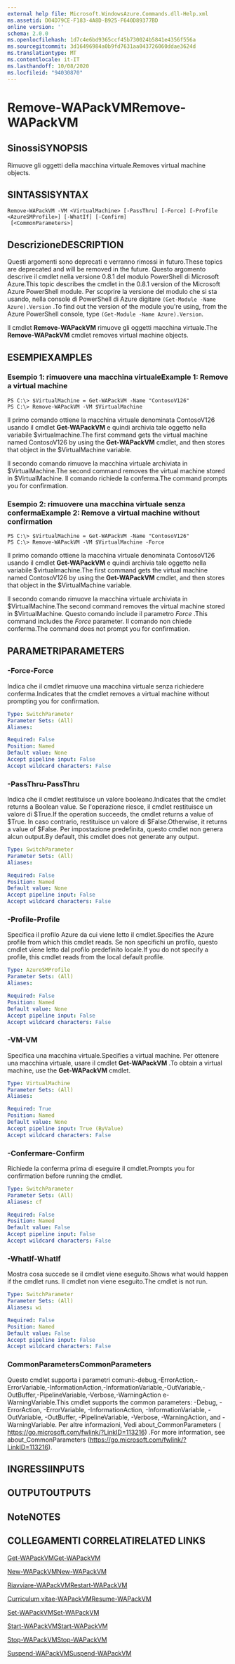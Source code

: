 ```yaml
---
external help file: Microsoft.WindowsAzure.Commands.dll-Help.xml
ms.assetid: D04D79CE-F183-4A8D-B925-F640D89377BD
online version: ''
schema: 2.0.0
ms.openlocfilehash: 1d7c4e6bd9365ccf45b730024b5841e4356f556a
ms.sourcegitcommit: 3d16496984a0b9fd7631aa043726060ddae3624d
ms.translationtype: MT
ms.contentlocale: it-IT
ms.lasthandoff: 10/08/2020
ms.locfileid: "94030870"
---
```

# <span data-ttu-id="8a9be-101">Remove-WAPackVM</span><span class="sxs-lookup"><span data-stu-id="8a9be-101">Remove-WAPackVM</span></span>

## <span data-ttu-id="8a9be-102">Sinossi</span><span class="sxs-lookup"><span data-stu-id="8a9be-102">SYNOPSIS</span></span>
<span data-ttu-id="8a9be-103">Rimuove gli oggetti della macchina virtuale.</span><span class="sxs-lookup"><span data-stu-id="8a9be-103">Removes virtual machine objects.</span></span>

## <span data-ttu-id="8a9be-104">SINTASSI</span><span class="sxs-lookup"><span data-stu-id="8a9be-104">SYNTAX</span></span>

```
Remove-WAPackVM -VM <VirtualMachine> [-PassThru] [-Force] [-Profile <AzureSMProfile>] [-WhatIf] [-Confirm]
 [<CommonParameters>]
```

## <span data-ttu-id="8a9be-105">Descrizione</span><span class="sxs-lookup"><span data-stu-id="8a9be-105">DESCRIPTION</span></span>
<span data-ttu-id="8a9be-106">Questi argomenti sono deprecati e verranno rimossi in futuro.</span><span class="sxs-lookup"><span data-stu-id="8a9be-106">These topics are deprecated and will be removed in the future.</span></span>
<span data-ttu-id="8a9be-107">Questo argomento descrive il cmdlet nella versione 0.8.1 del modulo PowerShell di Microsoft Azure.</span><span class="sxs-lookup"><span data-stu-id="8a9be-107">This topic describes the cmdlet in the 0.8.1 version of the Microsoft Azure PowerShell module.</span></span>
<span data-ttu-id="8a9be-108">Per scoprire la versione del modulo che si sta usando, nella console di PowerShell di Azure digitare `(Get-Module -Name Azure).Version` .</span><span class="sxs-lookup"><span data-stu-id="8a9be-108">To find out the version of the module you're using, from the Azure PowerShell console, type `(Get-Module -Name Azure).Version`.</span></span>

<span data-ttu-id="8a9be-109">Il cmdlet **Remove-WAPackVM** rimuove gli oggetti macchina virtuale.</span><span class="sxs-lookup"><span data-stu-id="8a9be-109">The **Remove-WAPackVM** cmdlet removes virtual machine objects.</span></span>

## <span data-ttu-id="8a9be-110">ESEMPI</span><span class="sxs-lookup"><span data-stu-id="8a9be-110">EXAMPLES</span></span>

### <span data-ttu-id="8a9be-111">Esempio 1: rimuovere una macchina virtuale</span><span class="sxs-lookup"><span data-stu-id="8a9be-111">Example 1: Remove a virtual machine</span></span>
```
PS C:\> $VirtualMachine = Get-WAPackVM -Name "ContosoV126"
PS C:\> Remove-WAPackVM -VM $VirtualMachine
```

<span data-ttu-id="8a9be-112">Il primo comando ottiene la macchina virtuale denominata ContosoV126 usando il cmdlet **Get-WAPackVM** e quindi archivia tale oggetto nella variabile $virtualmachine.</span><span class="sxs-lookup"><span data-stu-id="8a9be-112">The first command gets the virtual machine named ContosoV126 by using the **Get-WAPackVM** cmdlet, and then stores that object in the $VirtualMachine variable.</span></span>

<span data-ttu-id="8a9be-113">Il secondo comando rimuove la macchina virtuale archiviata in $VirtualMachine.</span><span class="sxs-lookup"><span data-stu-id="8a9be-113">The second command removes the virtual machine stored in $VirtualMachine.</span></span>
<span data-ttu-id="8a9be-114">Il comando richiede la conferma.</span><span class="sxs-lookup"><span data-stu-id="8a9be-114">The command prompts you for confirmation.</span></span>

### <span data-ttu-id="8a9be-115">Esempio 2: rimuovere una macchina virtuale senza conferma</span><span class="sxs-lookup"><span data-stu-id="8a9be-115">Example 2: Remove a virtual machine without confirmation</span></span>
```
PS C:\> $VirtualMachine = Get-WAPackVM -Name "ContosoV126"
PS C:\> Remove-WAPackVM -VM $VirtualMachine -Force
```

<span data-ttu-id="8a9be-116">Il primo comando ottiene la macchina virtuale denominata ContosoV126 usando il cmdlet **Get-WAPackVM** e quindi archivia tale oggetto nella variabile $virtualmachine.</span><span class="sxs-lookup"><span data-stu-id="8a9be-116">The first command gets the virtual machine named ContosoV126 by using the **Get-WAPackVM** cmdlet, and then stores that object in the $VirtualMachine variable.</span></span>

<span data-ttu-id="8a9be-117">Il secondo comando rimuove la macchina virtuale archiviata in $VirtualMachine.</span><span class="sxs-lookup"><span data-stu-id="8a9be-117">The second command removes the virtual machine stored in $VirtualMachine.</span></span>
<span data-ttu-id="8a9be-118">Questo comando include il parametro *Force* .</span><span class="sxs-lookup"><span data-stu-id="8a9be-118">This command includes the *Force* parameter.</span></span>
<span data-ttu-id="8a9be-119">Il comando non chiede conferma.</span><span class="sxs-lookup"><span data-stu-id="8a9be-119">The command does not prompt you for confirmation.</span></span>

## <span data-ttu-id="8a9be-120">PARAMETRI</span><span class="sxs-lookup"><span data-stu-id="8a9be-120">PARAMETERS</span></span>

### <span data-ttu-id="8a9be-121">-Force</span><span class="sxs-lookup"><span data-stu-id="8a9be-121">-Force</span></span>
<span data-ttu-id="8a9be-122">Indica che il cmdlet rimuove una macchina virtuale senza richiedere conferma.</span><span class="sxs-lookup"><span data-stu-id="8a9be-122">Indicates that the cmdlet removes a virtual machine without prompting you for confirmation.</span></span>

```yaml
Type: SwitchParameter
Parameter Sets: (All)
Aliases:

Required: False
Position: Named
Default value: None
Accept pipeline input: False
Accept wildcard characters: False
```

### <span data-ttu-id="8a9be-123">-PassThru</span><span class="sxs-lookup"><span data-stu-id="8a9be-123">-PassThru</span></span>
<span data-ttu-id="8a9be-124">Indica che il cmdlet restituisce un valore booleano.</span><span class="sxs-lookup"><span data-stu-id="8a9be-124">Indicates that the cmdlet returns a Boolean value.</span></span>
<span data-ttu-id="8a9be-125">Se l'operazione riesce, il cmdlet restituisce un valore di $True.</span><span class="sxs-lookup"><span data-stu-id="8a9be-125">If the operation succeeds, the cmdlet returns a value of $True.</span></span>
<span data-ttu-id="8a9be-126">In caso contrario, restituisce un valore di $False.</span><span class="sxs-lookup"><span data-stu-id="8a9be-126">Otherwise, it returns a value of $False.</span></span>
<span data-ttu-id="8a9be-127">Per impostazione predefinita, questo cmdlet non genera alcun output.</span><span class="sxs-lookup"><span data-stu-id="8a9be-127">By default, this cmdlet does not generate any output.</span></span>

```yaml
Type: SwitchParameter
Parameter Sets: (All)
Aliases:

Required: False
Position: Named
Default value: None
Accept pipeline input: False
Accept wildcard characters: False
```

### <span data-ttu-id="8a9be-128">-Profile</span><span class="sxs-lookup"><span data-stu-id="8a9be-128">-Profile</span></span>
<span data-ttu-id="8a9be-129">Specifica il profilo Azure da cui viene letto il cmdlet.</span><span class="sxs-lookup"><span data-stu-id="8a9be-129">Specifies the Azure profile from which this cmdlet reads.</span></span>
<span data-ttu-id="8a9be-130">Se non specifichi un profilo, questo cmdlet viene letto dal profilo predefinito locale.</span><span class="sxs-lookup"><span data-stu-id="8a9be-130">If you do not specify a profile, this cmdlet reads from the local default profile.</span></span>

```yaml
Type: AzureSMProfile
Parameter Sets: (All)
Aliases:

Required: False
Position: Named
Default value: None
Accept pipeline input: False
Accept wildcard characters: False
```

### <span data-ttu-id="8a9be-131">-VM</span><span class="sxs-lookup"><span data-stu-id="8a9be-131">-VM</span></span>
<span data-ttu-id="8a9be-132">Specifica una macchina virtuale.</span><span class="sxs-lookup"><span data-stu-id="8a9be-132">Specifies a virtual machine.</span></span>
<span data-ttu-id="8a9be-133">Per ottenere una macchina virtuale, usare il cmdlet **Get-WAPackVM** .</span><span class="sxs-lookup"><span data-stu-id="8a9be-133">To obtain a virtual machine, use the **Get-WAPackVM** cmdlet.</span></span>

```yaml
Type: VirtualMachine
Parameter Sets: (All)
Aliases:

Required: True
Position: Named
Default value: None
Accept pipeline input: True (ByValue)
Accept wildcard characters: False
```

### <span data-ttu-id="8a9be-134">-Confermare</span><span class="sxs-lookup"><span data-stu-id="8a9be-134">-Confirm</span></span>
<span data-ttu-id="8a9be-135">Richiede la conferma prima di eseguire il cmdlet.</span><span class="sxs-lookup"><span data-stu-id="8a9be-135">Prompts you for confirmation before running the cmdlet.</span></span>

```yaml
Type: SwitchParameter
Parameter Sets: (All)
Aliases: cf

Required: False
Position: Named
Default value: False
Accept pipeline input: False
Accept wildcard characters: False
```

### <span data-ttu-id="8a9be-136">-WhatIf</span><span class="sxs-lookup"><span data-stu-id="8a9be-136">-WhatIf</span></span>
<span data-ttu-id="8a9be-137">Mostra cosa succede se il cmdlet viene eseguito.</span><span class="sxs-lookup"><span data-stu-id="8a9be-137">Shows what would happen if the cmdlet runs.</span></span>
<span data-ttu-id="8a9be-138">Il cmdlet non viene eseguito.</span><span class="sxs-lookup"><span data-stu-id="8a9be-138">The cmdlet is not run.</span></span>

```yaml
Type: SwitchParameter
Parameter Sets: (All)
Aliases: wi

Required: False
Position: Named
Default value: False
Accept pipeline input: False
Accept wildcard characters: False
```

### <span data-ttu-id="8a9be-139">CommonParameters</span><span class="sxs-lookup"><span data-stu-id="8a9be-139">CommonParameters</span></span>
<span data-ttu-id="8a9be-140">Questo cmdlet supporta i parametri comuni:-debug,-ErrorAction,-ErrorVariable,-InformationAction,-InformationVariable,-OutVariable,-OutBuffer,-PipelineVariable,-Verbose,-WarningAction e-WarningVariable.</span><span class="sxs-lookup"><span data-stu-id="8a9be-140">This cmdlet supports the common parameters: -Debug, -ErrorAction, -ErrorVariable, -InformationAction, -InformationVariable, -OutVariable, -OutBuffer, -PipelineVariable, -Verbose, -WarningAction, and -WarningVariable.</span></span> <span data-ttu-id="8a9be-141">Per altre informazioni, Vedi about_CommonParameters ( https://go.microsoft.com/fwlink/?LinkID=113216) .</span><span class="sxs-lookup"><span data-stu-id="8a9be-141">For more information, see about_CommonParameters (https://go.microsoft.com/fwlink/?LinkID=113216).</span></span>

## <span data-ttu-id="8a9be-142">INGRESSI</span><span class="sxs-lookup"><span data-stu-id="8a9be-142">INPUTS</span></span>

## <span data-ttu-id="8a9be-143">OUTPUT</span><span class="sxs-lookup"><span data-stu-id="8a9be-143">OUTPUTS</span></span>

## <span data-ttu-id="8a9be-144">Note</span><span class="sxs-lookup"><span data-stu-id="8a9be-144">NOTES</span></span>

## <span data-ttu-id="8a9be-145">COLLEGAMENTI CORRELATI</span><span class="sxs-lookup"><span data-stu-id="8a9be-145">RELATED LINKS</span></span>

[<span data-ttu-id="8a9be-146">Get-WAPackVM</span><span class="sxs-lookup"><span data-stu-id="8a9be-146">Get-WAPackVM</span></span>](./Get-WAPackVM.md)

[<span data-ttu-id="8a9be-147">New-WAPackVM</span><span class="sxs-lookup"><span data-stu-id="8a9be-147">New-WAPackVM</span></span>](./New-WAPackVM.md)

[<span data-ttu-id="8a9be-148">Riavviare-WAPackVM</span><span class="sxs-lookup"><span data-stu-id="8a9be-148">Restart-WAPackVM</span></span>](./Restart-WAPackVM.md)

[<span data-ttu-id="8a9be-149">Curriculum vitae-WAPackVM</span><span class="sxs-lookup"><span data-stu-id="8a9be-149">Resume-WAPackVM</span></span>](./Resume-WAPackVM.md)

[<span data-ttu-id="8a9be-150">Set-WAPackVM</span><span class="sxs-lookup"><span data-stu-id="8a9be-150">Set-WAPackVM</span></span>](./Set-WAPackVM.md)

[<span data-ttu-id="8a9be-151">Start-WAPackVM</span><span class="sxs-lookup"><span data-stu-id="8a9be-151">Start-WAPackVM</span></span>](./Start-WAPackVM.md)

[<span data-ttu-id="8a9be-152">Stop-WAPackVM</span><span class="sxs-lookup"><span data-stu-id="8a9be-152">Stop-WAPackVM</span></span>](./Stop-WAPackVM.md)

[<span data-ttu-id="8a9be-153">Suspend-WAPackVM</span><span class="sxs-lookup"><span data-stu-id="8a9be-153">Suspend-WAPackVM</span></span>](./Suspend-WAPackVM.md)


